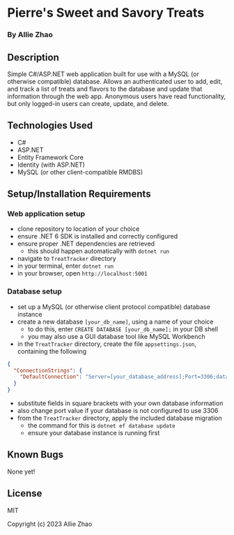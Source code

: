 # Pierre's Sweet and Savory Treats

### By Allie Zhao

## Description

Simple C#/ASP.NET web application built for use with a MySQL (or otherwise 
compatible) database. Allows an authenticated user to add, edit, and track a list of 
treats and flavors to the database and update that information through the web app.
Anonymous users have read functionality, but only logged-in users can create, update, and delete.

## Technologies Used

- C#
- ASP.NET
- Entity Framework Core
- Identity (with ASP.NET)
- MySQL (or other client-compatible RMDBS)

## Setup/Installation Requirements

### Web application setup

- clone repository to location of your choice
- ensure .NET 6 SDK is installed and correctly configured
- ensure proper .NET dependencies are retrieved
    - this should happen automatically with `dotnet run`
- navigate to `TreatTracker` directory
- in your terminal, enter `dotnet run`
- in your browser, open `http://localhost:5001`

### Database setup

- set up a MySQL (or otherwise client protocol compatible) database instance
- create a new database `[your_db_name]`, using a name of your choice
    - to do this, enter `CREATE DATABASE [your_db_name];` in your DB shell
    - you may also use a GUI database tool like MySQL Workbench
- in the `TreatTracker` directory, create the file `appsettings.json`, containing the following

```json
{
  "ConnectionStrings": {
    "DefaultConnection": "Server=[your_database_address];Port=3306;database=[your_db_name];uid=[your_db_login];pwd=[your_db_password];"
  }
}
```

- substitute fields in square brackets with your own database information
- also change port value if your database is not configured to use 3306
- from the `TreatTracker` directory, apply the included database migration
  - the command for this is `dotnet ef database update`
  - ensure your database instance is running first

## Known Bugs

None yet! 

## License

MIT

Copyright (c) 2023 Allie Zhao
